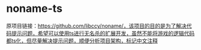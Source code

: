 # noname-ts
 原项目链接：https://github.com/libccy/noname/，该项目的目的是为了解决代码提示问题，希望可以使用ts进行无名杀的扩展开发，虽然不能将游戏的逻辑代码都ts化，但尽量解决提示问题，顺便分析项目架构，标记中文注释
